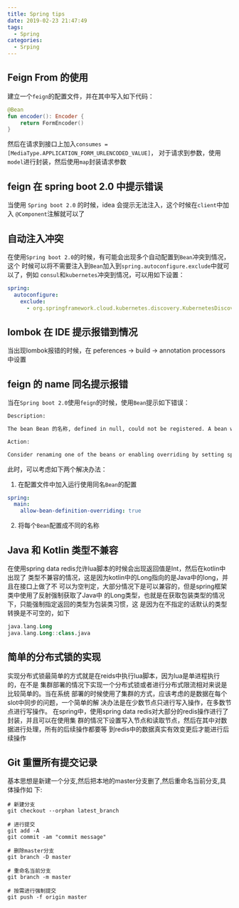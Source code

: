 ```yaml
---
title: Spring tips
date: 2019-02-23 21:47:49
tags:
  - Spring
categories:
  - Srping
---
```


## Feign From 的使用

建立一个`feign`的配置文件，并在其中写入如下代码：

``` kotlin
@Bean
fun encoder(): Encoder {
    return FormEncoder()
}
```

然后在请求到接口上加入`consumes = [MediaType.APPLICATION_FORM_URLENCODED_VALUE]`，
对于请求到参数，使用`model`进行封装，然后使用`map`封装请求参数

## feign 在 spring boot 2.0 中提示错误

当使用 `Spring boot 2.0` 的时候，idea 会提示无法注入，这个时候在`client`中加入
`@Component`注解就可以了

## 自动注入冲突

在使用`Spring boot 2.0`的时候，有可能会出现多个自动配置到`Bean`冲突到情况，这个
时候可以将不需要注入到`Bean`加入到`spring.autoconfigure.exclude`中就可以了，例如
`consul`和`kubernetes`冲突到情况，可以用如下设置：

``` yaml
spring:
  autoconfigure:
    exclude: 
      - org.springframework.cloud.kubernetes.discovery.KubernetesDiscoveryClientAutoConfiguratio
```

## lombok 在 IDE 提示报错到情况

当出现lombok报错的时候，在 peferences -> build -> annotation processors 中设置

## feign 的 name 同名提示报错

当在`Spring boot 2.0`使用`feign`的时候，使用`Bean`提示如下错误：

``` txt
Description:

The bean Bean 的名称, defined in null, could not be registered. A bean with that name has already been defined in null and overriding is disabled.

Action:

Consider renaming one of the beans or enabling overriding by setting spring.main.allow-bean-definition-overriding=tru
```

此时，可以考虑如下两个解决办法：

1. 在配置文件中加入运行使用同名`Bean`的配置
``` yaml
spring:
  main:
    allow-bean-definition-overriding: true
```

2. 将每个`Bean`配置成不同的名称

## Java 和 Kotlin 类型不兼容

在使用spring data redis允许lua脚本的时候会出现返回值是Int，然后在kotlin中出现了
类型不兼容的情况，这是因为kotlin中的Long指向的是Java中的long，并且在接口上做了不
可以为空判定，大部分情况下是可以兼容的，但是spring框架类中使用了反射强制获取了Java中
的Long类型，也就是在获取包装类型的情况下，只能强制指定返回的类型为包装类习惯，这
是因为在不指定的话默认的类型转换是不可空的，如下
``` kotlin
java.lang.Long
java.lang.Long::class.java
```

## 简单的分布式锁的实现

实现分布式锁最简单的方式就是在reids中执行lua脚本，因为lua是单进程执行的，在不是
集群部署的情况下实现一个分布式锁或者进行分布式限流相对来说是比较简单的。当在系统
部署的时候使用了集群的方式，应该考虑的是数据在每个slot中同步的问题，一个简单的解
决办法是在少数节点只进行写入操作，在多数节点进行写操作。
在spring中，使用spring data redis对大部分的redis操作进行了封装，并且可以在使用集
群的情况下设置写入节点和读取节点，然后在其中对数据进行处理，所有的后续操作都要等
到redis中的数据真实有效变更后才能进行后续操作

## Git 重置所有提交记录

基本思想是新建一个分支,然后把本地的master分支删了,然后重命名当前分支,具体操作如
下:
``` shell
# 新建分支
git checkout --orphan latest_branch

# 进行提交
git add -A
git commit -am "commit message"

# 删除master分支
git branch -D master

# 重命名当前分支
git branch -m master

# 按需进行强制提交
git push -f origin master
```
